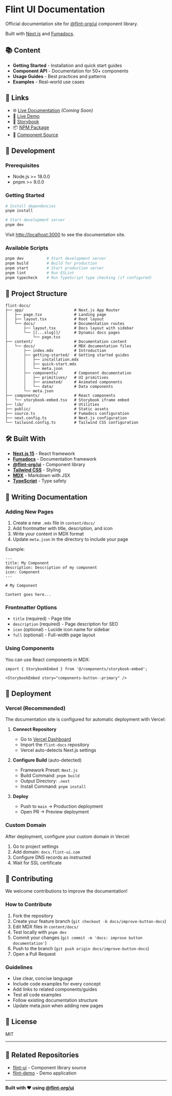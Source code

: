 # Flint UI Documentation

Official documentation site for [@flint-org/ui](https://www.npmjs.com/package/@flint-org/ui) component library.

Built with [Next.js](https://nextjs.org) and [Fumadocs](https://fumadocs.vercel.app).

## 📚 Content

- **Getting Started** - Installation and quick start guides
- **Component API** - Documentation for 50+ components
- **Usage Guides** - Best practices and patterns
- **Examples** - Real-world use cases

## 🔗 Links

- 🌐 [Live Documentation](https://docs.flint-ui.com) _(Coming Soon)_
- 🎨 [Live Demo](https://flint-three.vercel.app)
- 📖 [Storybook](https://flint-organization.github.io/flint-ui)
- 📦 [NPM Package](https://www.npmjs.com/package/@flint-org/ui)
- 🐙 [Component Source](https://github.com/flint-organization/flint-ui)

## 🚀 Development

### Prerequisites

- Node.js >= 18.0.0
- pnpm >= 9.0.0

### Getting Started

```bash
# Install dependencies
pnpm install

# Start development server
pnpm dev
```

Visit [http://localhost:3000](http://localhost:3000) to see the documentation site.

### Available Scripts

```bash
pnpm dev          # Start development server
pnpm build        # Build for production
pnpm start        # Start production server
pnpm lint         # Run ESLint
pnpm typecheck    # Run TypeScript type checking (if configured)
```

## 📂 Project Structure

```
flint-docs/
├── app/                      # Next.js App Router
│   ├── page.tsx              # Landing page
│   ├── layout.tsx            # Root layout
│   └── docs/                 # Documentation routes
│       ├── layout.tsx        # Docs layout with sidebar
│       └── [[...slug]]/      # Dynamic docs pages
│           └── page.tsx
├── content/                  # Documentation content
│   └── docs/                 # MDX documentation files
│       ├── index.mdx         # Introduction
│       ├── getting-started/  # Getting started guides
│       │   ├── installation.mdx
│       │   ├── quick-start.mdx
│       │   └── meta.json
│       ├── components/       # Component documentation
│       │   ├── primitives/   # UI primitives
│       │   ├── animated/     # Animated components
│       │   └── data/         # Data components
│       └── meta.json
├── components/               # React components
│   └── storybook-embed.tsx   # Storybook iframe embed
├── lib/                      # Utilities
├── public/                   # Static assets
├── source.ts                 # Fumadocs configuration
├── next.config.ts            # Next.js configuration
└── tailwind.config.ts        # Tailwind CSS configuration
```

## 🛠️ Built With

- **[Next.js 15](https://nextjs.org)** - React framework
- **[Fumadocs](https://fumadocs.vercel.app)** - Documentation framework
- **[@flint-org/ui](https://www.npmjs.com/package/@flint-org/ui)** - Component library
- **[Tailwind CSS](https://tailwindcss.com)** - Styling
- **[MDX](https://mdxjs.com)** - Markdown with JSX
- **[TypeScript](https://www.typescriptlang.org)** - Type safety

## 📝 Writing Documentation

### Adding New Pages

1. Create a new `.mdx` file in `content/docs/`
2. Add frontmatter with title, description, and icon
3. Write your content in MDX format
4. Update `meta.json` in the directory to include your page

Example:

```mdx
---
title: My Component
description: Description of my component
icon: Component
---

# My Component

Content goes here...
```

### Frontmatter Options

- `title` (required) - Page title
- `description` (required) - Page description for SEO
- `icon` (optional) - Lucide icon name for sidebar
- `full` (optional) - Full-width page layout

### Using Components

You can use React components in MDX:

```mdx
import { StorybookEmbed } from '@/components/storybook-embed';

<StorybookEmbed story="components-button--primary" />
```

## 🚢 Deployment

### Vercel (Recommended)

The documentation site is configured for automatic deployment with Vercel:

1. **Connect Repository**
   - Go to [Vercel Dashboard](https://vercel.com/new)
   - Import the `flint-docs` repository
   - Vercel auto-detects Next.js settings

2. **Configure Build** (auto-detected)
   - Framework Preset: `Next.js`
   - Build Command: `pnpm build`
   - Output Directory: `.next`
   - Install Command: `pnpm install`

3. **Deploy**
   - Push to `main` → Production deployment
   - Open PR → Preview deployment

### Custom Domain

After deployment, configure your custom domain in Vercel:

1. Go to project settings
2. Add domain: `docs.flint-ui.com`
3. Configure DNS records as instructed
4. Wait for SSL certificate

## 🤝 Contributing

We welcome contributions to improve the documentation!

### How to Contribute

1. Fork the repository
2. Create your feature branch (`git checkout -b docs/improve-button-docs`)
3. Edit MDX files in `content/docs/`
4. Test locally with `pnpm dev`
5. Commit your changes (`git commit -m 'docs: improve button documentation'`)
6. Push to the branch (`git push origin docs/improve-button-docs`)
7. Open a Pull Request

### Guidelines

- Use clear, concise language
- Include code examples for every concept
- Add links to related components/guides
- Test all code examples
- Follow existing documentation structure
- Update meta.json when adding new pages

## 📄 License

MIT

---

## 🔗 Related Repositories

- [flint-ui](https://github.com/flint-organization/flint-ui) - Component library source
- [flint-demo](https://github.com/flint-organization/flint-demo) - Demo application

---

**Built with ❤️ using [@flint-org/ui](https://www.npmjs.com/package/@flint-org/ui)**
